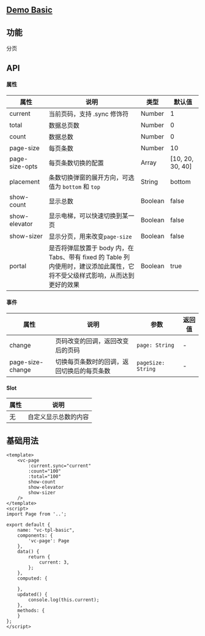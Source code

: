 ## [Demo Basic](https://wya-team.github.io/wya-vc/dist/page/basic.html)
## 功能
分页

## API

#### 属性

属性 | 说明 | 类型 | 默认值
---|---|---|---
current | 当前页码，支持 .sync 修饰符 | Number | 1
total | 数据总页数 | Number | 0
count | 数据总数 | Number | 0
page-size | 每页条数 | Number | 10
page-size-opts | 每页条数切换的配置 | Array | [10, 20, 30, 40]
placement | 条数切换弹窗的展开方向，可选值为 `bottom` 和 `top` | String | bottom
show-count | 显示总数 | Boolean | false
show-elevator | 显示电梯，可以快速切换到某一页 | Boolean | false
show-sizer | 显示分页，用来改变`page-size` | Boolean | false
portal | 是否将弹层放置于 body 内，在 Tabs、带有 fixed 的 Table 列内使用时，建议添加此属性，它将不受父级样式影响，从而达到更好的效果 | Boolean | true

#### 事件

属性 | 说明 | 参数 | 返回值
---|---|---|---
change | 页码改变的回调，返回改变后的页码	 | `page: String`| -
page-size-change | 切换每页条数时的回调，返回切换后的每页条数		 | `pageSize: String`| -

#### Slot

属性 | 说明
---|---
无 | 自定义显示总数的内容


## 基础用法

```vue
<template>
	<vc-page
		:current.sync="current"
		:count="100" 
		:total="100" 
		show-count 
		show-elevator 
		show-sizer 
	/>
</template>
<script>
import Page from '..';

export default {
	name: "vc-tpl-basic",
	components: {
		'vc-page': Page
	},
	data() {
		return {
			current: 3,
		};
	},
	computed: {
		
	},
	updated() {
		console.log(this.current);
	},
	methods: {
	}
};
</script>

```